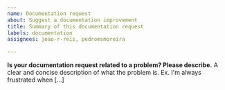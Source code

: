 ```yaml
---
name: Documentation request
about: Suggest a documentation improvement
title: Summary of this documentation request
labels: documentation
assignees: joao-r-reis, pedromsmoreira

---
```


**Is your documentation request related to a problem? Please describe.**
A clear and concise description of what the problem is. Ex. I'm always frustrated when [...]
